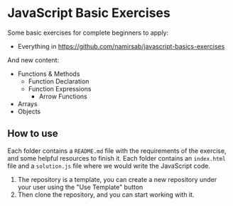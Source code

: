 # JavaScript Basic Exercises

Some basic exercises for complete beginners to apply:

- Everything in https://github.com/namirsab/javascript-basics-exercises

And new content:

- Functions & Methods
  - Function Declaration
  - Function Expressions
    - Arrow Functions
- Arrays
- Objects

## How to use

Each folder contains a `README.md` file with the requirements of the exercise, and some helpful resources to finish it.
Each folder contains an `index.html` file and a `solution.js` file where we would write the JavaScript code.

1. The repository is a template, you can create a new repository under your user using the "Use Template" button
2. Then clone the repository, and you can start working with it.
